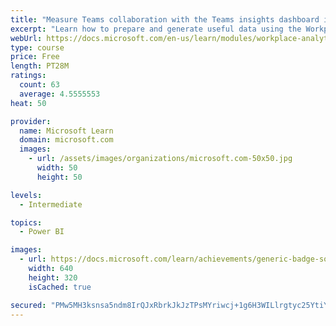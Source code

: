 ```yaml
---
title: "Measure Teams collaboration with the Teams insights dashboard in Workplace Analytics"
excerpt: "Learn how to prepare and generate useful data using the Workplace Analytics Power BI Teams insights dashboard.  Analyze Microsoft Teams adoption trends from the populated reports."
webUrl: https://docs.microsoft.com/en-us/learn/modules/workplace-analytics-teams-insights/
type: course
price: Free
length: PT28M
ratings:
  count: 63
  average: 4.5555553
heat: 50

provider:
  name: Microsoft Learn
  domain: microsoft.com
  images:
    - url: /assets/images/organizations/microsoft.com-50x50.jpg
      width: 50
      height: 50

levels:
  - Intermediate

topics:
  - Power BI

images:
  - url: https://docs.microsoft.com/learn/achievements/generic-badge-social.png
    width: 640
    height: 320
    isCached: true

secured: "PMw5MH3ksnsa5ndm8IrQJxRbrkJkJzTPsMYriwcj+1g6H3WILlrgtyc25YtiY94UY6FvbY7f/tVGVboeLDbO1f4326J9JI90QSLJmolxJ359iyWwB2orv8AflBwLcIrUkeuaCQZcS0h6JDZFW/J5p/KhnND+pmcXXnSeYqWgV5nmGrk5DWmgdbwtcGoE6Y9d9ksZSOhuudt7fC2+KWWgTjv5Hdhio9NVL2tvrl6nxIyIiqyHCJiJyHg+6uECZK6uKVCazcysziiIyak2M7eZL90N0w+LhpChLuyzKpNOxyv27N42yzhhBZXAmSxINQdimJT5hhIE/JhJqANO9wkq4YL7UXi2Obn54BRLFXG+VVeG30h+gyIp0kQIKO3TTZaR7z+kjwqtC8uoSIjCCS7/T2ZiiyT2oMBv3oEey3I/qkg=;Nyjrh9AIhiKFGAaee2MbPw=="
---
```


